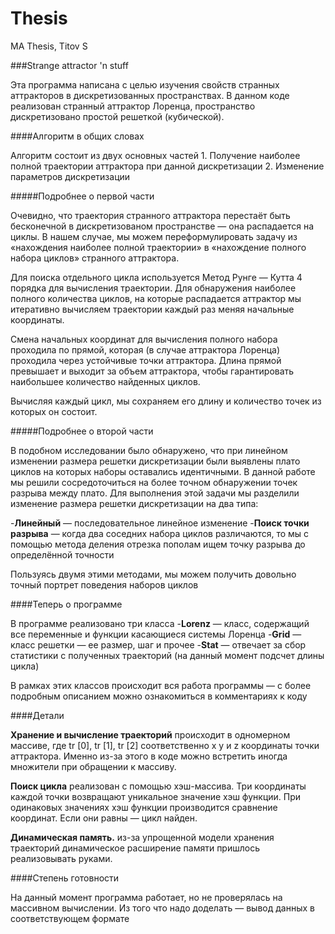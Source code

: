 # Thesis
MA Thesis, Titov S

###Strange attractor 'n stuff

Эта программа написана с целью изучения свойств странных аттракторов в дискретизованных пространствах. В данном коде реализован странный аттрактор Лоренца, пространство дискретизовано простой решеткой (кубической).

####Алгоритм в общих словах

Алгоритм состоит из двух основных частей 1. Получение наиболее полной траектории аттрактора при данной дискретизации 2. Изменение параметров дискретизации

#####Подробнее о первой части

Очевидно, что траектория странного аттрактора перестаёт быть бесконечной в дискретизованом пространстве — она распадается на циклы. В нашем случае, мы можем переформулировать задачу из «нахождения наиболее полной траектории» в «нахождение полного набора циклов» странного аттрактора.

Для поиска отдельного цикла используется Метод Рунге — Кутта 4 порядка для вычисления траектории. Для обнаружения наиболее полного количества циклов, на которые распадается аттрактор мы итеративно вычисляем траектории каждый раз меняя начальные координаты.

Смена начальных координат для вычисления полного набора проходила по прямой, которая (в случае аттрактора Лоренца) проходила через устойчивые точки аттрактора. Длина прямой превышает и выходит за объем аттрактора, чтобы гарантировать наибольшее количество найденных циклов.

Вычисляя каждый цикл, мы сохраняем его длину и количество точек из которых он состоит.

#####Подробнее о второй части

В подобном исследовании было обнаружено, что при линейном изменении размера решетки дискретизации были выявлены плато циклов на которых наборы оставались идентичными. В данной работе мы решили сосредоточиться на более точном обнаружении точек разрыва между плато. Для выполнения этой задачи мы разделили изменение размера решетки дискретизации на два типа:

-**Линейный** — последовательное линейное изменение 
-**Поиск точки разрыва** — когда два соседних набора циклов различаются, то мы с помощью метода деления отрезка пополам ищем точку разрыва    до определённой точности

Пользуясь двумя этими методами, мы можем получить довольно точный портрет поведения наборов циклов

####Теперь о программе

В программе реализовано три класса
-**Lorenz** — класс, содержащий все переменные и функции касающиеся системы Лоренца
-**Grid** — класс решетки — ее размер, шаг и прочее
-**Stat** — отвечает за сбор статистики с полученных траекторий (на данный момент подсчет длины цикла) 
 
В рамках этих классов происходит вся работа программы — с более подробным описанием можно ознакомиться в комментариях к коду

####Детали

**Хранение и вычисление траекторий** происходит в одномерном массиве, где tr [0], tr [1], tr [2] соответственно x y и z координаты точки аттрактора. Именно из-за этого в коде можно встретить иногда множители при обращении к массиву.

**Поиск цикла** реализован с помощью хэш-массива. Три координаты каждой точки возвращают уникальное значение хэш функции. При одинаковых значениях хэш функции производится сравнение координат. Если они равны — цикл найден.

**Динамическая память.** из-за упрощенной модели хранения траекторий динамическое расширение памяти пришлось реализовывать руками.

####Степень готовности

На данный момент программа работает, но не проверялась на массивном вычислении. Из того что надо доделать — вывод данных в соответствующем формате
